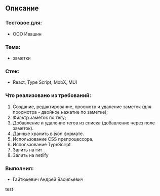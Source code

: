 ##  Описание

  ### Тестовое для: 
-  ООО Ивашин
  ### Тема: 
-  заметки
  ### Стек: 
-  React, Type Script, MobX, MUI

 ### Что реализовано из требований:
1. Создание, редактирование, просмотр и удаление заметок (для просмотра - двойное 
   нажатие по заметке);
2. Фильтр заметок по тегу;
3. Добавление и удаление тегов из списка (добавление через поле заметок).
4. Данные хранить в json формате.
5. Использование CSS препроцессора.
6. Использование TypeScript
7. Залить на гит
8. Залить на netlify

### Выполнил:
-  Гайтюкевич Андрей Васильевич

test
 
    
       
